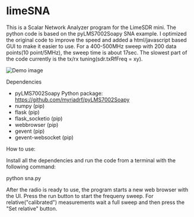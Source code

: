 # limeSNA
This is a Scalar Network Analyzer program for the LimeSDR mini.
The python code is based on the pyLMS7002Soapy SNA example. I optimized the original code to improve the speed and added a html/javascript based GUI to make it easier to use.
For a 400-500MHz sweep with 200 data points(10 point/5MHz), the sweep time is about 17sec. The slowest part of the code currently is the tx/rx tuning(sdr.txRfFreq = xy).

![Demo image](https://github.com/nepeee/limeSNA/blob/master/demo.png)

Dependencies
- pyLMS7002Soapy Python package: https://github.com/myriadrf/pyLMS7002Soapy
- numpy (pip)
- flask (pip)
- flask_socketio (pip)
- webbrowser (pip)
- gevent (pip)
- gevent-websocket (pip)

How to use:

Install all the dependencies and run the code from a terminal with the following command:

python sna.py

After the radio is ready to use, the program starts a new web browser with the UI. Press the run button to start the frequeny sweep. For relative("calibrated") measurements wait a full sweep and then press the "Set relative" button.
